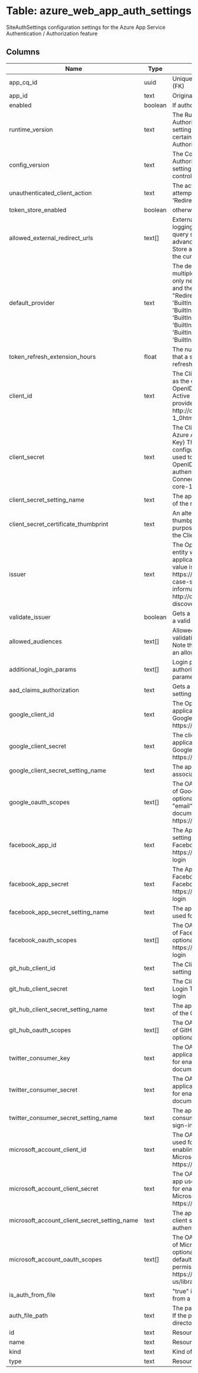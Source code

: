 
# Table: azure_web_app_auth_settings
SiteAuthSettings configuration settings for the Azure App Service Authentication / Authorization feature
## Columns
| Name        | Type           | Description  |
| ------------- | ------------- | -----  |
|app_cq_id|uuid|Unique CloudQuery ID of azure_web_apps table (FK)|
|app_id|text|Original resource id of the web app (FK)|
|enabled|boolean|If authorization for site is enabled the value is true|
|runtime_version|text|The RuntimeVersion of the Authentication / Authorization feature in use for the current app The setting in this value can control the behavior of certain features in the Authentication / Authorization module|
|config_version|text|The ConfigVersion of the Authentication / Authorization feature in use for the current app The setting in this value can control the behavior of the control plane for Authentication / Authorization|
|unauthenticated_client_action|text|The action to take when an unauthenticated client attempts to access the app Possible values include: 'RedirectToLoginPage', 'AllowAnonymous'|
|token_store_enabled|boolean|otherwise, <code>false</code>  The default is <code>false</code>|
|allowed_external_redirect_urls|text[]|External URLs that can be redirected to as part of logging in or logging out of the app Note that the query string part of the URL is ignored This is an advanced setting typically only needed by Windows Store application backends Note that URLs within the current domain are always implicitly allowed|
|default_provider|text|The default authentication provider to use when multiple providers are configured This setting is only needed if multiple providers are configured and the unauthenticated client action is set to "RedirectToLoginPage" Possible values include: 'BuiltInAuthenticationProviderAzureActiveDirectory', 'BuiltInAuthenticationProviderFacebook', 'BuiltInAuthenticationProviderGoogle', 'BuiltInAuthenticationProviderMicrosoftAccount', 'BuiltInAuthenticationProviderTwitter', 'BuiltInAuthenticationProviderGithub'|
|token_refresh_extension_hours|float|The number of hours after session token expiration that a session token can be used to call the token refresh API The default is 72 hours|
|client_id|text|The Client ID of this relying party application, known as the client_id This setting is required for enabling OpenID Connection authentication with Azure Active Directory or other 3rd party OpenID Connect providers More information on OpenID Connect: http://openidnet/specs/openid-connect-core-1_0html|
|client_secret|text|The Client Secret of this relying party application (in Azure Active Directory, this is also referred to as the Key) This setting is optional If no client secret is configured, the OpenID Connect implicit auth flow is used to authenticate end users Otherwise, the OpenID Connect Authorization Code Flow is used to authenticate end users More information on OpenID Connect: http://openidnet/specs/openid-connect-core-1_0html|
|client_secret_setting_name|text|The app setting name that contains the client secret of the relying party application|
|client_secret_certificate_thumbprint|text|An alternative to the client secret, that is the thumbprint of a certificate used for signing purposes This property acts as a replacement for the Client Secret It is also optional|
|issuer|text|The OpenID Connect Issuer URI that represents the entity which issues access tokens for this application When using Azure Active Directory, this value is the URI of the directory tenant, eg https://stswindowsnet/{tenant-guid}/ This URI is a case-sensitive identifier for the token issuer More information on OpenID Connect Discovery: http://openidnet/specs/openid-connect-discovery-1_0html|
|validate_issuer|boolean|Gets a value indicating whether the issuer should be a valid HTTPS url and be validated as such|
|allowed_audiences|text[]|Allowed audience values to consider when validating JWTs issued by Azure Active Directory Note that the <code>ClientID</code> value is always considered an allowed audience, regardless of this setting|
|additional_login_params|text[]|Login parameters to send to the OpenID Connect authorization endpoint when a user logs in Each parameter must be in the form "key=value"|
|aad_claims_authorization|text|Gets a JSON string containing the Azure AD Acl settings|
|google_client_id|text|The OpenID Connect Client ID for the Google web application This setting is required for enabling Google Sign-In Google Sign-In documentation: https://developersgooglecom/identity/sign-in/web/|
|google_client_secret|text|The client secret associated with the Google web application This setting is required for enabling Google Sign-In Google Sign-In documentation: https://developersgooglecom/identity/sign-in/web/|
|google_client_secret_setting_name|text|The app setting name that contains the client secret associated with the Google web application|
|google_oauth_scopes|text[]|The OAuth 20 scopes that will be requested as part of Google Sign-In authentication This setting is optional If not specified, "openid", "profile", and "email" are used as default scopes Google Sign-In documentation: https://developersgooglecom/identity/sign-in/web/|
|facebook_app_id|text|The App ID of the Facebook app used for login This setting is required for enabling Facebook Login Facebook Login documentation: https://developersfacebookcom/docs/facebook-login|
|facebook_app_secret|text|The App Secret of the Facebook app used for Facebook Login This setting is required for enabling Facebook Login Facebook Login documentation: https://developersfacebookcom/docs/facebook-login|
|facebook_app_secret_setting_name|text|The app setting name that contains the app secret used for Facebook Login|
|facebook_oauth_scopes|text[]|The OAuth 20 scopes that will be requested as part of Facebook Login authentication This setting is optional Facebook Login documentation: https://developersfacebookcom/docs/facebook-login|
|git_hub_client_id|text|The Client Id of the GitHub app used for login This setting is required for enabling Github login|
|git_hub_client_secret|text|The Client Secret of the GitHub app used for Github Login This setting is required for enabling Github login|
|git_hub_client_secret_setting_name|text|The app setting name that contains the client secret of the Github app used for GitHub Login|
|git_hub_oauth_scopes|text[]|The OAuth 20 scopes that will be requested as part of GitHub Login authentication This setting is optional|
|twitter_consumer_key|text|The OAuth 10a consumer key of the Twitter application used for sign-in This setting is required for enabling Twitter Sign-In Twitter Sign-In documentation: https://devtwittercom/web/sign-in|
|twitter_consumer_secret|text|The OAuth 10a consumer secret of the Twitter application used for sign-in This setting is required for enabling Twitter Sign-In Twitter Sign-In documentation: https://devtwittercom/web/sign-in|
|twitter_consumer_secret_setting_name|text|The app setting name that contains the OAuth 10a consumer secret of the Twitter application used for sign-in|
|microsoft_account_client_id|text|The OAuth 20 client ID that was created for the app used for authentication This setting is required for enabling Microsoft Account authentication Microsoft Account OAuth documentation: https://devonedrivecom/auth/msa_oauthhtm|
|microsoft_account_client_secret|text|The OAuth 20 client secret that was created for the app used for authentication This setting is required for enabling Microsoft Account authentication Microsoft Account OAuth documentation: https://devonedrivecom/auth/msa_oauthhtm|
|microsoft_account_client_secret_setting_name|text|The app setting name containing the OAuth 20 client secret that was created for the app used for authentication|
|microsoft_account_oauth_scopes|text[]|The OAuth 20 scopes that will be requested as part of Microsoft Account authentication This setting is optional If not specified, "wlbasic" is used as the default scope Microsoft Account Scopes and permissions documentation: https://msdnmicrosoftcom/en-us/library/dn631845aspx|
|is_auth_from_file|text|"true" if the auth config settings should be read from a file, "false" otherwise|
|auth_file_path|text|The path of the config file containing auth settings If the path is relative, base will the site's root directory|
|id|text|Resource Id|
|name|text|Resource Name|
|kind|text|Kind of resource|
|type|text|Resource type|
